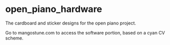 # open_piano_hardware
 The cardboard and sticker designs for the open piano project.

Go to mangostune.com to access the software portion, based on a cyan CV scheme.
